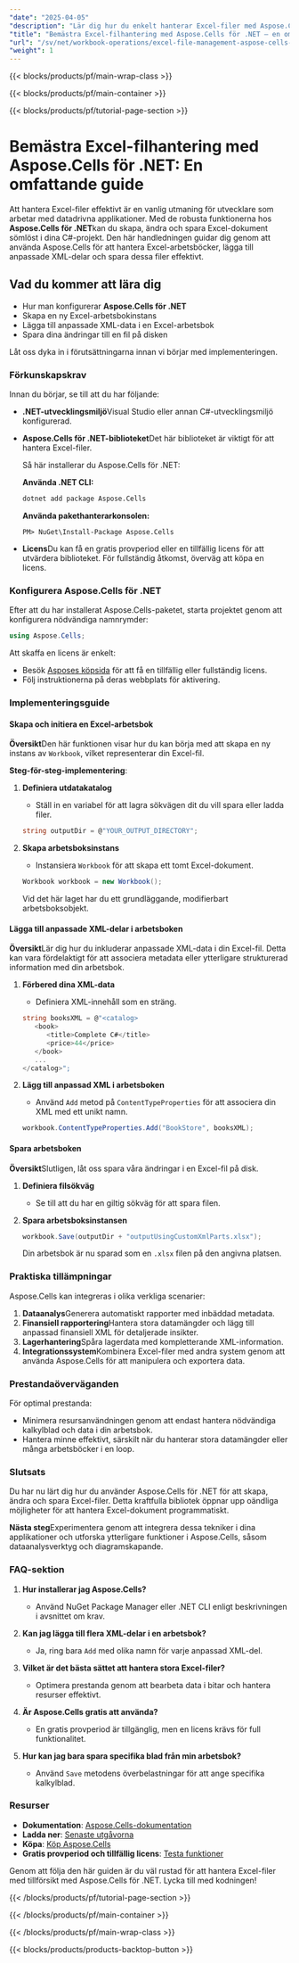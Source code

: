 ```yaml
---
"date": "2025-04-05"
"description": "Lär dig hur du enkelt hanterar Excel-filer med Aspose.Cells för .NET. Den här guiden behandlar arbetsboksoperationer, hur du lägger till anpassade XML-delar och hur du sparar ändringar effektivt."
"title": "Bemästra Excel-filhantering med Aspose.Cells för .NET – en omfattande guide"
"url": "/sv/net/workbook-operations/excel-file-management-aspose-cells-net/"
"weight": 1
---
```


{{< blocks/products/pf/main-wrap-class >}}

{{< blocks/products/pf/main-container >}}

{{< blocks/products/pf/tutorial-page-section >}}


# Bemästra Excel-filhantering med Aspose.Cells för .NET: En omfattande guide

Att hantera Excel-filer effektivt är en vanlig utmaning för utvecklare som arbetar med datadrivna applikationer. Med de robusta funktionerna hos **Aspose.Cells för .NET**kan du skapa, ändra och spara Excel-dokument sömlöst i dina C#-projekt. Den här handledningen guidar dig genom att använda Aspose.Cells för att hantera Excel-arbetsböcker, lägga till anpassade XML-delar och spara dessa filer effektivt.

## Vad du kommer att lära dig

- Hur man konfigurerar **Aspose.Cells för .NET**
- Skapa en ny Excel-arbetsbokinstans
- Lägga till anpassade XML-data i en Excel-arbetsbok
- Spara dina ändringar till en fil på disken

Låt oss dyka in i förutsättningarna innan vi börjar med implementeringen.

### Förkunskapskrav

Innan du börjar, se till att du har följande:

- **.NET-utvecklingsmiljö**Visual Studio eller annan C#-utvecklingsmiljö konfigurerad.
- **Aspose.Cells för .NET-biblioteket**Det här biblioteket är viktigt för att hantera Excel-filer.
  
  Så här installerar du Aspose.Cells för .NET:
  
  **Använda .NET CLI:**
  ```bash
  dotnet add package Aspose.Cells
  ```
  
  **Använda pakethanterarkonsolen:**
  ```
  PM> NuGet\Install-Package Aspose.Cells
  ```
- **Licens**Du kan få en gratis provperiod eller en tillfällig licens för att utvärdera biblioteket. För fullständig åtkomst, överväg att köpa en licens.

### Konfigurera Aspose.Cells för .NET

Efter att du har installerat Aspose.Cells-paketet, starta projektet genom att konfigurera nödvändiga namnrymder:

```csharp
using Aspose.Cells;
```

Att skaffa en licens är enkelt:
- Besök [Asposes köpsida](https://purchase.aspose.com/buy) för att få en tillfällig eller fullständig licens.
- Följ instruktionerna på deras webbplats för aktivering.

### Implementeringsguide

#### Skapa och initiera en Excel-arbetsbok

**Översikt**Den här funktionen visar hur du kan börja med att skapa en ny instans av `Workbook`, vilket representerar din Excel-fil.

**Steg-för-steg-implementering**:

1. **Definiera utdatakatalog**
   - Ställ in en variabel för att lagra sökvägen dit du vill spara eller ladda filer.
   ```csharp
   string outputDir = @"YOUR_OUTPUT_DIRECTORY";
   ```

2. **Skapa arbetsboksinstans**
   - Instansiera `Workbook` för att skapa ett tomt Excel-dokument.
   ```csharp
   Workbook workbook = new Workbook();
   ```
   Vid det här laget har du ett grundläggande, modifierbart arbetsboksobjekt.

#### Lägga till anpassade XML-delar i arbetsboken

**Översikt**Lär dig hur du inkluderar anpassade XML-data i din Excel-fil. Detta kan vara fördelaktigt för att associera metadata eller ytterligare strukturerad information med din arbetsbok.

1. **Förbered dina XML-data**
   - Definiera XML-innehåll som en sträng.
   ```csharp
   string booksXML = @"<catalog>
      <book>
         <title>Complete C#</title>
         <price>44</price>
      </book>
      ...
   </catalog>";
   ```

2. **Lägg till anpassad XML i arbetsboken**
   - Använd `Add` metod på `ContentTypeProperties` för att associera din XML med ett unikt namn.
   ```csharp
   workbook.ContentTypeProperties.Add("BookStore", booksXML);
   ```

#### Spara arbetsboken

**Översikt**Slutligen, låt oss spara våra ändringar i en Excel-fil på disk.

1. **Definiera filsökväg**
   - Se till att du har en giltig sökväg för att spara filen.
   
2. **Spara arbetsboksinstansen**
   ```csharp
   workbook.Save(outputDir + "outputUsingCustomXmlParts.xlsx");
   ```
   Din arbetsbok är nu sparad som en `.xlsx` filen på den angivna platsen.

### Praktiska tillämpningar

Aspose.Cells kan integreras i olika verkliga scenarier:

1. **Dataanalys**Generera automatiskt rapporter med inbäddad metadata.
2. **Finansiell rapportering**Hantera stora datamängder och lägg till anpassad finansiell XML för detaljerade insikter.
3. **Lagerhantering**Spåra lagerdata med kompletterande XML-information.
4. **Integrationssystem**Kombinera Excel-filer med andra system genom att använda Aspose.Cells för att manipulera och exportera data.

### Prestandaöverväganden

För optimal prestanda:
- Minimera resursanvändningen genom att endast hantera nödvändiga kalkylblad och data i din arbetsbok.
- Hantera minne effektivt, särskilt när du hanterar stora datamängder eller många arbetsböcker i en loop.
  
### Slutsats

Du har nu lärt dig hur du använder Aspose.Cells för .NET för att skapa, ändra och spara Excel-filer. Detta kraftfulla bibliotek öppnar upp oändliga möjligheter för att hantera Excel-dokument programmatiskt.

**Nästa steg**Experimentera genom att integrera dessa tekniker i dina applikationer och utforska ytterligare funktioner i Aspose.Cells, såsom dataanalysverktyg och diagramskapande.

### FAQ-sektion

1. **Hur installerar jag Aspose.Cells?**
   - Använd NuGet Package Manager eller .NET CLI enligt beskrivningen i avsnittet om krav.
   
2. **Kan jag lägga till flera XML-delar i en arbetsbok?**
   - Ja, ring bara `Add` med olika namn för varje anpassad XML-del.

3. **Vilket är det bästa sättet att hantera stora Excel-filer?**
   - Optimera prestanda genom att bearbeta data i bitar och hantera resurser effektivt.

4. **Är Aspose.Cells gratis att använda?**
   - En gratis provperiod är tillgänglig, men en licens krävs för full funktionalitet.

5. **Hur kan jag bara spara specifika blad från min arbetsbok?**
   - Använd `Save` metodens överbelastningar för att ange specifika kalkylblad.

### Resurser
- **Dokumentation**: [Aspose.Cells-dokumentation](https://reference.aspose.com/cells/net/)
- **Ladda ner**: [Senaste utgåvorna](https://releases.aspose.com/cells/net/)
- **Köpa**: [Köp Aspose.Cells](https://purchase.aspose.com/buy)
- **Gratis provperiod och tillfällig licens**: [Testa funktioner](https://releases.aspose.com/cells/net/)

Genom att följa den här guiden är du väl rustad för att hantera Excel-filer med tillförsikt med Aspose.Cells för .NET. Lycka till med kodningen!


{{< /blocks/products/pf/tutorial-page-section >}}

{{< /blocks/products/pf/main-container >}}

{{< /blocks/products/pf/main-wrap-class >}}

{{< blocks/products/products-backtop-button >}}